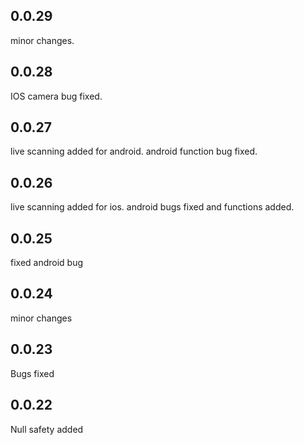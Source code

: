 ## 0.0.29

minor changes.

## 0.0.28

IOS camera bug fixed.

## 0.0.27

live scanning added for android. android function bug fixed.

## 0.0.26

live scanning added for ios. android bugs fixed and functions added.

## 0.0.25

fixed android bug

## 0.0.24

minor changes

## 0.0.23

Bugs fixed

## 0.0.22

Null safety added
